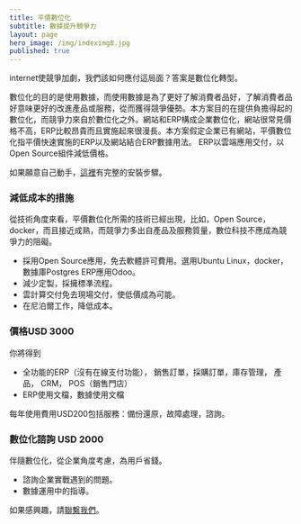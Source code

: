 ```yaml
---
title: 平價數位化
subtitle: 數據提升競爭力
layout: page
hero_image: /img/indeximg8.jpg
published: true
---
```


internet使競爭加劇，我們該如何應付這局面？答案是數位化轉型。

數位化的目的是使用數據，而使用數據是為了更好了解消費者品好，了解消費者品好意味更好的改進產品或服務，從而獲得競爭優勢。本方案目的在提供負擔得起的數位化，而競爭力來自於數位化之外。網站和ERP構成企業數位化，網站很常見價格不高，ERP比較昂貴而且實施起來很漫長。本方案假定企業已有網站，平價數位化指平價快速實施的ERP以及網站結合ERP數據用法。 ERP以雲端應用交付，以Open Source組件減低價格。

如果願意自己動手，[這裡](https://github.com/tacticlink/cheapdigital)有完整的安裝步驟。

### 減低成本的措施

從技術角度來看，平價數位化所需的技術已經出現，比如，Open Source，docker，而且接近成熟，而競爭力多出自產品及服務質量，數位科技不應成為競爭力的阻礙。

- 採用Open Source應用，免去軟體許可費用。選用Ubuntu Linux，docker，數據庫Postgres ERP應用Odoo。
- 減少定製，採擁標凖流程。
- 雲計算交付免去現場交付，使低價成為可能。
- 在尼泊爾工作，降低成本。

### 價格USD 3000

你將得到

- 全功能的ERP（沒有在線支付功能）， 銷售訂單，採購訂單，庫存管理， 產品， CRM， POS（銷售門店）
- ERP使用文檔，數據使用文檔

每年使用費用USD200包括服務：備份還原，故障處理，諮詢。

### 數位化諮詢 USD 2000

伴隨數位化，從企業角度考慮，為用戶省錢。

- 諮詢企業實戰遇到的問題。
- 數據運用中的指導。

如果感興趣，請[聯繫我們](/contact)。 
